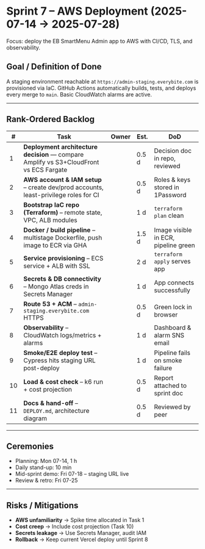 # Sprint 7 – AWS Deployment \(2025-07-14 → 2025-07-28\)

Focus: deploy the EB SmartMenu Admin app to AWS with CI/CD, TLS, and observability.

## Goal / Definition of Done
A staging environment reachable at `https://admin-staging.everybite.com` is provisioned via IaC. GitHub Actions automatically builds, tests, and deploys every merge to `main`. Basic CloudWatch alarms are active.

---

## Rank-Ordered Backlog

| # | Task | Owner | Est. | DoD |
|---|------|-------|------|-----|
| 1 | **Deployment architecture decision** ― compare Amplify vs S3+CloudFront vs ECS Fargate |  | 0.5 d | Decision doc in repo, reviewed |
| 2 | **AWS account & IAM setup** – create dev/prod accounts, least-privilege roles for CI |  | 0.5 d | Roles & keys stored in 1Password |
| 3 | **Bootstrap IaC repo (Terraform)** – remote state, VPC, ALB modules |  | 1 d | `terraform plan` clean |
| 4 | **Docker / build pipeline** – multistage Dockerfile, push image to ECR via GHA |  | 1.5 d | Image visible in ECR, pipeline green |
| 5 | **Service provisioning** – ECS service + ALB with SSL |  | 2 d | `terraform apply` serves app |
| 6 | **Secrets & DB connectivity** – Mongo Atlas creds in Secrets Manager |  | 1 d | App connects successfully |
| 7 | **Route 53 + ACM** – `admin-staging.everybite.com` HTTPS |  | 0.5 d | Green lock in browser |
| 8 | **Observability** – CloudWatch logs/metrics + alarms |  | 1 d | Dashboard & alarm SNS email |
| 9 | **Smoke/E2E deploy test** – Cypress hits staging URL post-deploy |  | 1 d | Pipeline fails on smoke failure |
| 10 | **Load & cost check** – k6 run + cost projection |  | 0.5 d | Report attached to sprint doc |
| 11 | **Docs & hand-off** – `DEPLOY.md`, architecture diagram |  | 0.5 d | Reviewed by peer |

---

## Ceremonies
* Planning: Mon 07-14, 1 h
* Daily stand-up: 10 min
* Mid-sprint demo: Fri 07-18 – staging URL live
* Review & retro: Fri 07-25

---

## Risks / Mitigations
* **AWS unfamiliarity** → Spike time allocated in Task 1
* **Cost creep** → Include cost projection (Task 10)
* **Secrets leakage** → Use Secrets Manager, audit IAM
* **Rollback** → Keep current Vercel deploy until Sprint 8
